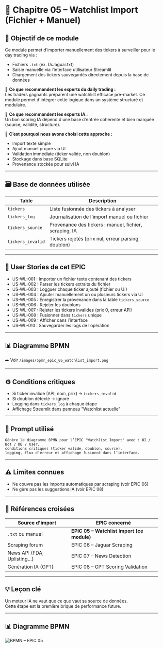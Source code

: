 
# 📘 Chapitre 05 – Watchlist Import (Fichier + Manuel)

## 🎯 Objectif de ce module

Ce module permet d'importer manuellement des tickers à surveiller pour le day trading via :
- Fichiers `.txt` (ex. DrJaguar.txt)
- Saisie manuelle via l’interface utilisateur Streamlit
- Chargement des tickers sauvegardés directement depuis la base de données

💸 **Ce que recommandent les experts du daily trading :**  
Les traders gagnants préparent une watchlist efficace pré-market. Ce module permet d'intégrer cette logique dans un système structuré et modulaire.

🧠 **Ce que recommandent les experts IA :**  
Un bon scoring IA dépend d'une base d'entrée cohérente et bien marquée (source, validité, structure).

🧩 **C’est pourquoi nous avons choisi cette approche :**
- Import texte simple
- Ajout manuel propre via UI
- Validation immédiate (ticker valide, non doublon)
- Stockage dans base SQLite
- Provenance stockée pour suivi IA

---

## 🗃️ Base de données utilisée

| Table | Description |
|-------|-------------|
| `tickers` | Liste fusionnée des tickers à analyser |
| `tickers_log` | Journalisation de l’import manuel ou fichier |
| `tickers_source` | Provenance des tickers : manuel, fichier, scraping, IA |
| `tickers_invalid` | Tickers rejetés (prix nul, erreur parsing, doublon) |

---

## 📜 User Stories de cet EPIC

- US-WL-001 : Importer un fichier texte contenant des tickers
- US-WL-002 : Parser les tickers extraits du fichier
- US-WL-003 : Logguer chaque ticker ajouté (fichier ou UI)
- US-WL-004 : Ajouter manuellement un ou plusieurs tickers via UI
- US-WL-005 : Enregistrer la provenance dans la table `tickers_source`
- US-WL-006 : Rejeter les doublons
- US-WL-007 : Rejeter les tickers invalides (prix 0, erreur API)
- US-WL-008 : Fusionner dans `tickers` unique
- US-WL-009 : Afficher dans l’interface
- US-WL-010 : Sauvegarder les logs de l’opération

---

## 📊 Diagramme BPMN

➡️ Voir `/images/bpmn_epic_05_watchlist_import.png`

---

## ⚙️ Conditions critiques

- Si ticker invalide (API, nom, prix) → `tickers_invalid`
- Si doublon détecté → ignoré
- Logging dans `tickers_log` à chaque étape
- Affichage Streamlit dans panneau "Watchlist actuelle"

---

## 🧠 Prompt utilisé

```plaintext
Génère le diagramme BPMN pour l’EPIC 'Watchlist Import' avec : UI / Bot / DB / User,
conditions critiques (ticker valide, doublon, source),
logging, flux d'erreur et affichage fusionné dans l’interface.
```

---

## ⚠️ Limites connues

- Ne couvre pas les imports automatiques par scraping (voir EPIC 06)
- Ne gère pas les suggestions IA (voir EPIC 08)

---

## 🔁 Références croisées

| Source d'import | EPIC concerné |
|----------------|----------------|
| `.txt` ou manuel | **EPIC 05 – Watchlist Import (ce module)** |
| Scraping forum | EPIC 06 – Jaguar Scraping |
| News API (FDA, Uplisting…) | EPIC 07 – News Detection |
| Génération IA (GPT) | EPIC 08 – GPT Scoring Validation |

---

## 💡 Leçon clé

Un moteur IA ne vaut que ce que vaut sa source de données.  
Cette étape est la première brique de performance future.



---

## 📊 Diagramme BPMN

![BPMN – EPIC 05](../images/bpmn_epic_05_watchlist_import.png)
